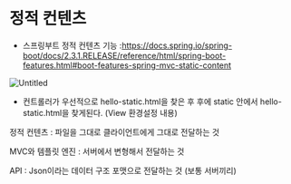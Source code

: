 # 정적 컨텐츠

- 스프링부트 정적 컨텐츠 기능 :https://docs.spring.io/spring-boot/docs/2.3.1.RELEASE/reference/html/spring-boot-features.html#boot-features-spring-mvc-static-content

![Untitled](https://s3-us-west-2.amazonaws.com/secure.notion-static.com/9d4608e9-ce19-4188-add8-e5e5d6333f84/Untitled.png)

- 컨트롤러가 우선적으로 hello-static.html을 찾은 후 후에 static 안에서 hello-static.html을 찾게된다. (View 환경설정 내용)

정적 컨텐츠 : 파일을 그대로 클라이언트에게 그대로 전달하는 것

MVC와 템플릿 엔진 : 서버에서 변형해서 전달하는 것

API : Json이라는 데이터 구조 포맷으로 전달하는 것 (보통 서버끼리)
